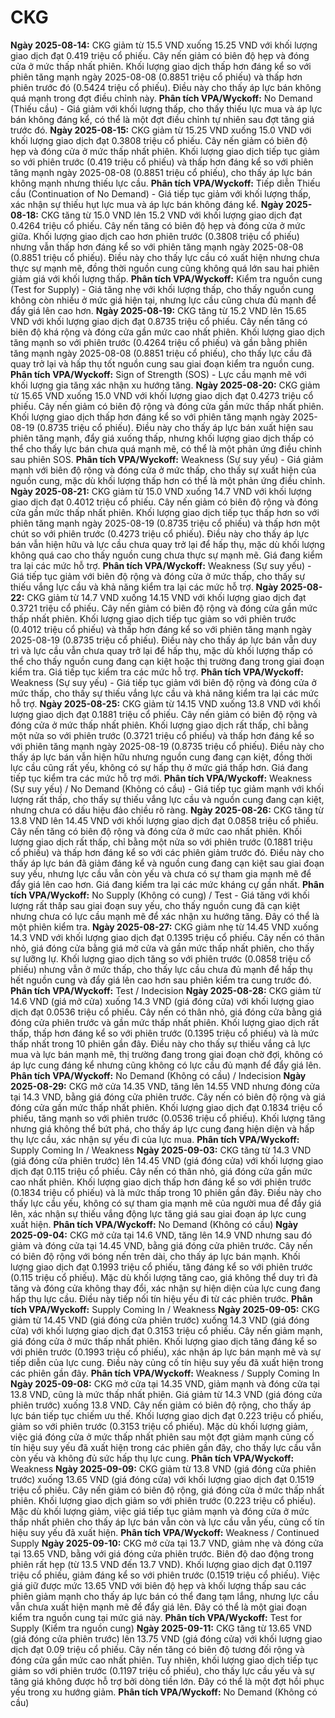 # CKG

**Ngày 2025-08-14:** CKG giảm từ 15.5 VND xuống 15.25 VND với khối lượng giao dịch đạt 0.419 triệu cổ phiếu. Cây nến giảm có biên độ hẹp và đóng cửa ở mức thấp nhất phiên. Khối lượng giao dịch thấp hơn đáng kể so với phiên tăng mạnh ngày 2025-08-08 (0.8851 triệu cổ phiếu) và thấp hơn phiên trước đó (0.5424 triệu cổ phiếu). Điều này cho thấy áp lực bán không quá mạnh trong đợt điều chỉnh này. **Phân tích VPA/Wyckoff:** No Demand (Thiếu cầu) - Giá giảm với khối lượng thấp, cho thấy thiếu lực mua và áp lực bán không đáng kể, có thể là một đợt điều chỉnh tự nhiên sau đợt tăng giá trước đó.
**Ngày 2025-08-15:** CKG giảm từ 15.25 VND xuống 15.0 VND với khối lượng giao dịch đạt 0.3808 triệu cổ phiếu. Cây nến giảm có biên độ hẹp và đóng cửa ở mức thấp nhất phiên. Khối lượng giao dịch tiếp tục giảm so với phiên trước (0.419 triệu cổ phiếu) và thấp hơn đáng kể so với phiên tăng mạnh ngày 2025-08-08 (0.8851 triệu cổ phiếu), cho thấy áp lực bán không mạnh nhưng thiếu lực cầu. **Phân tích VPA/Wyckoff:** Tiếp diễn Thiếu cầu (Continuation of No Demand) - Giá tiếp tục giảm với khối lượng thấp, xác nhận sự thiếu hụt lực mua và áp lực bán không đáng kể.
**Ngày 2025-08-18:** CKG tăng từ 15.0 VND lên 15.2 VND với khối lượng giao dịch đạt 0.4264 triệu cổ phiếu. Cây nến tăng có biên độ hẹp và đóng cửa ở mức giữa. Khối lượng giao dịch cao hơn phiên trước (0.3808 triệu cổ phiếu) nhưng vẫn thấp hơn đáng kể so với phiên tăng mạnh ngày 2025-08-08 (0.8851 triệu cổ phiếu). Điều này cho thấy lực cầu có xuất hiện nhưng chưa thực sự mạnh mẽ, đồng thời nguồn cung cũng không quá lớn sau hai phiên giảm giá với khối lượng thấp. **Phân tích VPA/Wyckoff:** Kiểm tra nguồn cung (Test for Supply) - Giá tăng nhẹ với khối lượng thấp, cho thấy nguồn cung không còn nhiều ở mức giá hiện tại, nhưng lực cầu cũng chưa đủ mạnh để đẩy giá lên cao hơn.
**Ngày 2025-08-19:** CKG tăng từ 15.2 VND lên 15.65 VND với khối lượng giao dịch đạt 0.8735 triệu cổ phiếu. Cây nến tăng có biên độ khá rộng và đóng cửa gần mức cao nhất phiên. Khối lượng giao dịch tăng mạnh so với phiên trước (0.4264 triệu cổ phiếu) và gần bằng phiên tăng mạnh ngày 2025-08-08 (0.8851 triệu cổ phiếu), cho thấy lực cầu đã quay trở lại và hấp thụ tốt nguồn cung sau giai đoạn kiểm tra nguồn cung. **Phân tích VPA/Wyckoff:** Sign of Strength (SOS) - Lực cầu mạnh mẽ với khối lượng gia tăng xác nhận xu hướng tăng.
**Ngày 2025-08-20:** CKG giảm từ 15.65 VND xuống 15.0 VND với khối lượng giao dịch đạt 0.4273 triệu cổ phiếu. Cây nến giảm có biên độ rộng và đóng cửa gần mức thấp nhất phiên. Khối lượng giao dịch thấp hơn đáng kể so với phiên tăng mạnh ngày 2025-08-19 (0.8735 triệu cổ phiếu). Điều này cho thấy áp lực bán xuất hiện sau phiên tăng mạnh, đẩy giá xuống thấp, nhưng khối lượng giao dịch thấp có thể cho thấy lực bán chưa quá mạnh mẽ, có thể là một phản ứng điều chỉnh sau phiên SOS. **Phân tích VPA/Wyckoff:** Weakness (Sự suy yếu) - Giá giảm mạnh với biên độ rộng và đóng cửa ở mức thấp, cho thấy sự xuất hiện của nguồn cung, mặc dù khối lượng thấp hơn có thể là một phản ứng điều chỉnh.
**Ngày 2025-08-21:** CKG giảm từ 15.0 VND xuống 14.7 VND với khối lượng giao dịch đạt 0.4012 triệu cổ phiếu. Cây nến giảm có biên độ rộng và đóng cửa gần mức thấp nhất phiên. Khối lượng giao dịch tiếp tục thấp hơn so với phiên tăng mạnh ngày 2025-08-19 (0.8735 triệu cổ phiếu) và thấp hơn một chút so với phiên trước (0.4273 triệu cổ phiếu). Điều này cho thấy áp lực bán vẫn hiện hữu và lực cầu chưa quay trở lại để hấp thụ, mặc dù khối lượng không quá cao cho thấy nguồn cung chưa thực sự mạnh mẽ. Giá đang kiểm tra lại các mức hỗ trợ. **Phân tích VPA/Wyckoff:** Weakness (Sự suy yếu) - Giá tiếp tục giảm với biên độ rộng và đóng cửa ở mức thấp, cho thấy sự thiếu vắng lực cầu và khả năng kiểm tra lại các mức hỗ trợ.
**Ngày 2025-08-22:** CKG giảm từ 14.7 VND xuống 14.15 VND với khối lượng giao dịch đạt 0.3721 triệu cổ phiếu. Cây nến giảm có biên độ rộng và đóng cửa gần mức thấp nhất phiên. Khối lượng giao dịch tiếp tục giảm so với phiên trước (0.4012 triệu cổ phiếu) và thấp hơn đáng kể so với phiên tăng mạnh ngày 2025-08-19 (0.8735 triệu cổ phiếu). Điều này cho thấy áp lực bán vẫn duy trì và lực cầu vẫn chưa quay trở lại để hấp thụ, mặc dù khối lượng thấp có thể cho thấy nguồn cung đang cạn kiệt hoặc thị trường đang trong giai đoạn kiểm tra. Giá tiếp tục kiểm tra các mức hỗ trợ. **Phân tích VPA/Wyckoff:** Weakness (Sự suy yếu) - Giá tiếp tục giảm với biên độ rộng và đóng cửa ở mức thấp, cho thấy sự thiếu vắng lực cầu và khả năng kiểm tra lại các mức hỗ trợ.
**Ngày 2025-08-25:** CKG giảm từ 14.15 VND xuống 13.8 VND với khối lượng giao dịch đạt 0.1881 triệu cổ phiếu. Cây nến giảm có biên độ rộng và đóng cửa ở mức thấp nhất phiên. Khối lượng giao dịch rất thấp, chỉ bằng một nửa so với phiên trước (0.3721 triệu cổ phiếu) và thấp hơn đáng kể so với phiên tăng mạnh ngày 2025-08-19 (0.8735 triệu cổ phiếu). Điều này cho thấy áp lực bán vẫn hiện hữu nhưng nguồn cung đang cạn kiệt, đồng thời lực cầu cũng rất yếu, không có sự hấp thụ ở mức giá thấp hơn. Giá đang tiếp tục kiểm tra các mức hỗ trợ mới. **Phân tích VPA/Wyckoff:** Weakness (Sự suy yếu) / No Demand (Không có cầu) - Giá tiếp tục giảm mạnh với khối lượng rất thấp, cho thấy sự thiếu vắng lực cầu và nguồn cung đang cạn kiệt, nhưng chưa có dấu hiệu đảo chiều rõ ràng.
**Ngày 2025-08-26:** CKG tăng từ 13.8 VND lên 14.45 VND với khối lượng giao dịch đạt 0.0858 triệu cổ phiếu. Cây nến tăng có biên độ rộng và đóng cửa ở mức cao nhất phiên. Khối lượng giao dịch rất thấp, chỉ bằng một nửa so với phiên trước (0.1881 triệu cổ phiếu) và thấp hơn đáng kể so với các phiên giảm trước đó. Điều này cho thấy áp lực bán đã giảm đáng kể và nguồn cung đang cạn kiệt sau giai đoạn suy yếu, nhưng lực cầu vẫn còn yếu và chưa có sự tham gia mạnh mẽ để đẩy giá lên cao hơn. Giá đang kiểm tra lại các mức kháng cự gần nhất. **Phân tích VPA/Wyckoff:** No Supply (Không có cung) / Test - Giá tăng với khối lượng rất thấp sau giai đoạn suy yếu, cho thấy nguồn cung đã cạn kiệt nhưng chưa có lực cầu mạnh mẽ để xác nhận xu hướng tăng. Đây có thể là một phiên kiểm tra.
**Ngày 2025-08-27:** CKG giảm nhẹ từ 14.45 VND xuống 14.3 VND với khối lượng giao dịch đạt 0.1395 triệu cổ phiếu. Cây nến có thân nhỏ, giá đóng cửa bằng giá mở cửa và gần mức thấp nhất phiên, cho thấy sự lưỡng lự. Khối lượng giao dịch tăng so với phiên trước (0.0858 triệu cổ phiếu) nhưng vẫn ở mức thấp, cho thấy lực cầu chưa đủ mạnh để hấp thụ hết nguồn cung và đẩy giá lên cao hơn sau phiên kiểm tra cung trước đó. **Phân tích VPA/Wyckoff:** Test / Indecision
**Ngày 2025-08-28:** CKG giảm từ 14.6 VND (giá mở cửa) xuống 14.3 VND (giá đóng cửa) với khối lượng giao dịch đạt 0.0536 triệu cổ phiếu. Cây nến có thân nhỏ, giá đóng cửa bằng giá đóng cửa phiên trước và gần mức thấp nhất phiên. Khối lượng giao dịch rất thấp, thấp hơn đáng kể so với phiên trước (0.1395 triệu cổ phiếu) và là mức thấp nhất trong 10 phiên gần đây. Điều này cho thấy sự thiếu vắng cả lực mua và lực bán mạnh mẽ, thị trường đang trong giai đoạn chờ đợi, không có áp lực cung đáng kể nhưng cũng không có lực cầu đủ mạnh để đẩy giá lên. **Phân tích VPA/Wyckoff:** No Demand (Không có cầu) / Indecision
**Ngày 2025-08-29:** CKG mở cửa 14.35 VND, tăng lên 14.55 VND nhưng đóng cửa tại 14.3 VND, bằng giá đóng cửa phiên trước. Cây nến có biên độ rộng và giá đóng cửa gần mức thấp nhất phiên. Khối lượng giao dịch đạt 0.1834 triệu cổ phiếu, tăng mạnh so với phiên trước (0.0536 triệu cổ phiếu). Khối lượng tăng nhưng giá không thể bứt phá, cho thấy áp lực cung đang hiện diện và hấp thụ lực cầu, xác nhận sự yếu đi của lực mua. **Phân tích VPA/Wyckoff:** Supply Coming In / Weakness
**Ngày 2025-09-03:** CKG tăng từ 14.3 VND (giá đóng cửa phiên trước) lên 14.45 VND (giá đóng cửa) với khối lượng giao dịch đạt 0.115 triệu cổ phiếu. Cây nến có thân nhỏ, giá đóng cửa gần mức cao nhất phiên. Khối lượng giao dịch thấp hơn đáng kể so với phiên trước (0.1834 triệu cổ phiếu) và là mức thấp trong 10 phiên gần đây. Điều này cho thấy lực cầu yếu, không có sự tham gia mạnh mẽ của người mua để đẩy giá lên, xác nhận sự thiếu vắng động lực tăng giá sau giai đoạn áp lực cung xuất hiện. **Phân tích VPA/Wyckoff:** No Demand (Không có cầu)
**Ngày 2025-09-04:** CKG mở cửa tại 14.6 VND, tăng lên 14.9 VND nhưng sau đó giảm và đóng cửa tại 14.45 VND, bằng giá đóng cửa phiên trước. Cây nến có biên độ rộng với bóng nến trên dài, cho thấy áp lực bán mạnh. Khối lượng giao dịch đạt 0.1993 triệu cổ phiếu, tăng đáng kể so với phiên trước (0.115 triệu cổ phiếu). Mặc dù khối lượng tăng cao, giá không thể duy trì đà tăng và đóng cửa không thay đổi, xác nhận sự hiện diện của lực cung đang hấp thụ lực cầu. Điều này tiếp nối tín hiệu yếu đi từ các phiên trước. **Phân tích VPA/Wyckoff:** Supply Coming In / Weakness
**Ngày 2025-09-05:** CKG giảm từ 14.45 VND (giá đóng cửa phiên trước) xuống 14.3 VND (giá đóng cửa) với khối lượng giao dịch đạt 0.3153 triệu cổ phiếu. Cây nến giảm mạnh, giá đóng cửa ở mức thấp nhất phiên. Khối lượng giao dịch tăng đáng kể so với phiên trước (0.1993 triệu cổ phiếu), xác nhận áp lực bán mạnh mẽ và sự tiếp diễn của lực cung. Điều này củng cố tín hiệu suy yếu đã xuất hiện trong các phiên gần đây. **Phân tích VPA/Wyckoff:** Weakness / Supply Coming In
**Ngày 2025-09-08:** CKG mở cửa tại 14.35 VND, giảm mạnh và đóng cửa tại 13.8 VND, cũng là mức thấp nhất phiên. Giá giảm từ 14.3 VND (giá đóng cửa phiên trước) xuống 13.8 VND. Cây nến giảm có biên độ rộng, cho thấy áp lực bán tiếp tục chiếm ưu thế. Khối lượng giao dịch đạt 0.223 triệu cổ phiếu, giảm so với phiên trước (0.3153 triệu cổ phiếu). Mặc dù khối lượng giảm, việc giá đóng cửa ở mức thấp nhất phiên sau một đợt giảm mạnh củng cố tín hiệu suy yếu đã xuất hiện trong các phiên gần đây, cho thấy lực cầu vẫn còn yếu và không đủ sức hấp thụ lực cung. **Phân tích VPA/Wyckoff:** Weakness
**Ngày 2025-09-09:** CKG giảm từ 13.8 VND (giá đóng cửa phiên trước) xuống 13.65 VND (giá đóng cửa) với khối lượng giao dịch đạt 0.1519 triệu cổ phiếu. Cây nến giảm có biên độ rộng, giá đóng cửa ở mức thấp nhất phiên. Khối lượng giao dịch giảm so với phiên trước (0.223 triệu cổ phiếu). Mặc dù khối lượng giảm, việc giá tiếp tục giảm mạnh và đóng cửa ở mức thấp nhất phiên cho thấy áp lực bán vẫn còn và lực cầu vẫn yếu, củng cố tín hiệu suy yếu đã xuất hiện. **Phân tích VPA/Wyckoff:** Weakness / Continued Supply
**Ngày 2025-09-10:** CKG mở cửa tại 13.7 VND, giảm nhẹ và đóng cửa tại 13.65 VND, bằng với giá đóng cửa phiên trước. Biên độ dao động trong phiên rất hẹp (từ 13.5 VND đến 13.7 VND). Khối lượng giao dịch đạt 0.1197 triệu cổ phiếu, giảm đáng kể so với phiên trước (0.1519 triệu cổ phiếu). Việc giá giữ được mức 13.65 VND với biên độ hẹp và khối lượng thấp sau các phiên giảm mạnh cho thấy áp lực bán có thể đang tạm lắng, nhưng lực cầu vẫn chưa xuất hiện mạnh mẽ để đẩy giá lên. Đây có thể là một giai đoạn kiểm tra nguồn cung tại mức giá này. **Phân tích VPA/Wyckoff:** Test for Supply (Kiểm tra nguồn cung)
**Ngày 2025-09-11:** CKG tăng từ 13.65 VND (giá đóng cửa phiên trước) lên 13.75 VND (giá đóng cửa) với khối lượng giao dịch đạt 0.09 triệu cổ phiếu. Cây nến tăng có biên độ tương đối rộng và đóng cửa gần mức cao nhất phiên. Tuy nhiên, khối lượng giao dịch tiếp tục giảm so với phiên trước (0.1197 triệu cổ phiếu), cho thấy lực cầu yếu và sự tăng giá không được hỗ trợ bởi dòng tiền lớn. Đây có thể là một đợt hồi phục yếu trong xu hướng giảm. **Phân tích VPA/Wyckoff:** No Demand (Không có cầu)
